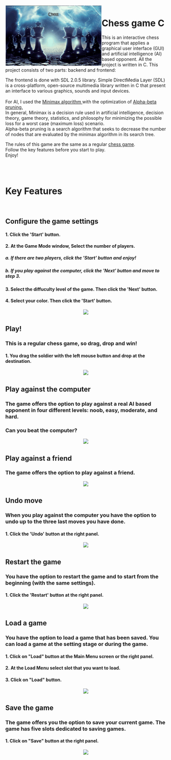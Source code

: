 <img src="https://raw.githubusercontent.com/ranamar2017/chess-game-c/main/images/openBackGround.bmp" align="left" width = 300px hight = 300px  hspace="1" vspace="1"/>

# Chess game C

This is an interactive chess program that applies a graphical user interface (GUI) and artificial intelligence (AI) based opponent.
All the project is written in C. This project consists of two parts: backend and frontend: 

The frontend is done with SDL 2.0.5 library.
Simple DirectMedia Layer (SDL) is a cross-platform, open-source multimedia library written in C that present an interface to various graphics, sounds and input devices.<br><br>
For AI, I used the <a href="https://en.wikipedia.org/wiki/Minimax"> Minimax algorithm </a>
with the optimization of <a href="https://en.wikipedia.org/wiki/Alpha%E2%80%93beta_pruning"> Alpha-beta pruning. </a> <br>
In general, Minimax is a decision rule used in artificial intelligence, decision theory, game theory, statistics, and philosophy for minimizing the possible loss for a worst case (maximum loss) scenario.<br>
Alpha-beta pruning is a search algorithm that seeks to decrease the number of nodes that are evaluated by the minimax algorithm in its search tree.

The rules of this game are the same as a regular <a href="https://en.wikipedia.org/wiki/Chess" > chess game</a>.<br>
Follow the key features before you start to play.<br>
Enjoy!

<br> 
<br> 

# Key Features
<br>

## Configure the game settings
#### 1. Click the 'Start' button.
#### 2. At the Game Mode window, Select the number of players. 
##### a. If there are two players, click the 'Start' button and enjoy!
##### b. If you play against the computer, click the 'Next' button and move to step 3. 
#### 3. Select the diffuculty level of the game. Then click the 'Next' button.
#### 4. Select your color. Then click the 'Start' button.
<p align="center">
<img src="https://media.giphy.com/media/jKHfD2fRnguMMTJL8O/giphy.gif" />
</p>

## Play!
### This is a regular chess game, so drag, drop and win!
#### 1. You drag the soldier with the left mouse button and drop at the destination. 
<p align="center">
<img src="https://media.giphy.com/media/bC9MHvbAUW7Un7X9Zb/giphy.gif" />
</p>

## Play against the computer
### The game offers the option to play against a real AI based opponent in four different levels: noob, easy, moderate, and hard.<br>
### Can you beat the computer?
<p align="center">
<img src="https://media.giphy.com/media/TIpB1xNRgmVoPXfjtJ/giphy.gif" />
</p>

## Play against a friend
### The game offers the option to play against a friend. 
<p align="center">
<img src="https://media.giphy.com/media/k3NTUcLuHRCsG5pxIN/giphy.gif" />
</p>

## Undo move
### When you play against the computer you have the option to undo up to the three last moves you have done. 
#### 1. Click the 'Undo' button at the right panel.
<p align="center">
  <img src="https://media.giphy.com/media/rWF8cE07TxoOaTWILi/giphy.gif" />
</p>

## Restart the game
### You have the option to restart the game and to start from the beginning (with the same settings).
#### 1. Click the 'Restart' button at the right panel.
<p align="center">
  <img src="https://media.giphy.com/media/Ur63YajiQgaCNATYaB/giphy.gif" />
</p>

## Load a game
###  You have the option to load a game that has been saved. You can load a game at the setting stage or during the game. 
#### 1. Click on "Load" button at the Main Menu screen or the right panel. 
#### 2. At the Load Menu select slot that you want to load.
#### 3. Click on "Load" button. 
<p align="center">
  <img src="https://media.giphy.com/media/r3XscqXayFhDskTjk1/giphy.gif" />
</p>

## Save the game 
###  The game offers you the option to save your current game. The game has five slots dedicated to saving games.
#### 1. Click on "Save" button at the right panel.
<p align="center">
  <img src="https://media.giphy.com/media/w3l8LgDmxtPpoQqy0L/giphy.gif" />
</p>

